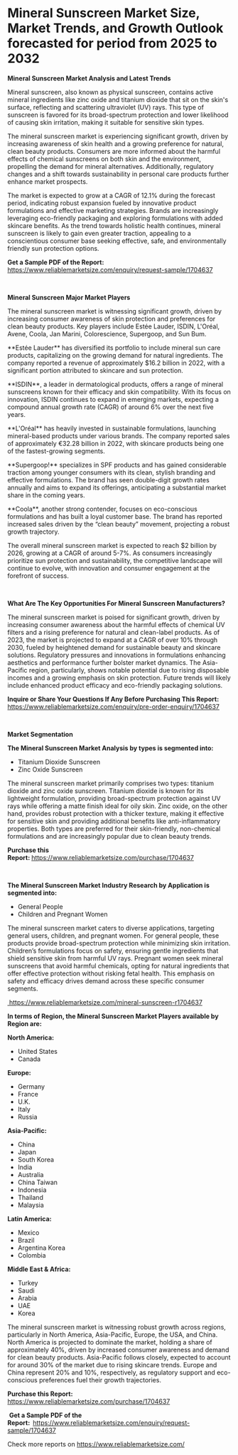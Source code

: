<p><h1>Mineral Sunscreen Market Size, Market Trends, and Growth Outlook forecasted for period from 2025 to 2032</h1></p><p><strong>Mineral Sunscreen Market Analysis and Latest Trends</strong></p>
<p><p>Mineral sunscreen, also known as physical sunscreen, contains active mineral ingredients like zinc oxide and titanium dioxide that sit on the skin's surface, reflecting and scattering ultraviolet (UV) rays. This type of sunscreen is favored for its broad-spectrum protection and lower likelihood of causing skin irritation, making it suitable for sensitive skin types.</p><p>The mineral sunscreen market is experiencing significant growth, driven by increasing awareness of skin health and a growing preference for natural, clean beauty products. Consumers are more informed about the harmful effects of chemical sunscreens on both skin and the environment, propelling the demand for mineral alternatives. Additionally, regulatory changes and a shift towards sustainability in personal care products further enhance market prospects.</p><p>The market is expected to grow at a CAGR of 12.1% during the forecast period, indicating robust expansion fueled by innovative product formulations and effective marketing strategies. Brands are increasingly leveraging eco-friendly packaging and exploring formulations with added skincare benefits. As the trend towards holistic health continues, mineral sunscreen is likely to gain even greater traction, appealing to a conscientious consumer base seeking effective, safe, and environmentally friendly sun protection options.</p></p>
<p><strong>Get a Sample PDF of the Report:&nbsp;</strong> <a href="https://www.reliablemarketsize.com/enquiry/request-sample/1704637?utm_campaign=2625&utm_medium=2&utm_source=Github&utm_content=ia&utm_term=04042025&utm_id=mineral-sunscreen">https://www.reliablemarketsize.com/enquiry/request-sample/1704637</a></p>
<p>&nbsp;</p>
<p><strong>Mineral Sunscreen Major Market Players</strong></p>
<p><p>The mineral sunscreen market is witnessing significant growth, driven by increasing consumer awareness of skin protection and preferences for clean beauty products. Key players include Estée Lauder, ISDIN, L'Oréal, Avene, Coola, Jan Marini, Colorescience, Supergoop, and Sun Bum.</p><p>**Estée Lauder** has diversified its portfolio to include mineral sun care products, capitalizing on the growing demand for natural ingredients. The company reported a revenue of approximately $16.2 billion in 2022, with a significant portion attributed to skincare and sun protection.</p><p>**ISDIN**, a leader in dermatological products, offers a range of mineral sunscreens known for their efficacy and skin compatibility. With its focus on innovation, ISDIN continues to expand in emerging markets, expecting a compound annual growth rate (CAGR) of around 6% over the next five years.</p><p>**L'Oréal** has heavily invested in sustainable formulations, launching mineral-based products under various brands. The company reported sales of approximately €32.28 billion in 2022, with skincare products being one of the fastest-growing segments. </p><p>**Supergoop!** specializes in SPF products and has gained considerable traction among younger consumers with its clean, stylish branding and effective formulations. The brand has seen double-digit growth rates annually and aims to expand its offerings, anticipating a substantial market share in the coming years.</p><p>**Coola**, another strong contender, focuses on eco-conscious formulations and has built a loyal customer base. The brand has reported increased sales driven by the “clean beauty” movement, projecting a robust growth trajectory.</p><p>The overall mineral sunscreen market is expected to reach $2 billion by 2026, growing at a CAGR of around 5-7%. As consumers increasingly prioritize sun protection and sustainability, the competitive landscape will continue to evolve, with innovation and consumer engagement at the forefront of success.</p></p>
<p>&nbsp;</p>
<p><strong>What Are The Key Opportunities For Mineral Sunscreen Manufacturers?</strong></p>
<p><p>The mineral sunscreen market is poised for significant growth, driven by increasing consumer awareness about the harmful effects of chemical UV filters and a rising preference for natural and clean-label products. As of 2023, the market is projected to expand at a CAGR of over 10% through 2030, fueled by heightened demand for sustainable beauty and skincare solutions. Regulatory pressures and innovations in formulations enhancing aesthetics and performance further bolster market dynamics. The Asia-Pacific region, particularly, shows notable potential due to rising disposable incomes and a growing emphasis on skin protection. Future trends will likely include enhanced product efficacy and eco-friendly packaging solutions.</p></p>
<p><strong>Inquire or Share Your Questions If Any Before Purchasing This Report:</strong> <a href="https://www.reliablemarketsize.com/enquiry/pre-order-enquiry/1704637?utm_campaign=2625&utm_medium=2&utm_source=Github&utm_content=ia&utm_term=04042025&utm_id=mineral-sunscreen">https://www.reliablemarketsize.com/enquiry/pre-order-enquiry/1704637</a></p>
<p>&nbsp;</p>
<p><strong>Market Segmentation</strong></p>
<p><strong>The Mineral Sunscreen Market Analysis by types is segmented into:</strong></p>
<p><ul><li>Titanium Dioxide Sunscreen</li><li>Zinc Oxide Sunscreen</li></ul></p>
<p><p>The mineral sunscreen market primarily comprises two types: titanium dioxide and zinc oxide sunscreen. Titanium dioxide is known for its lightweight formulation, providing broad-spectrum protection against UV rays while offering a matte finish ideal for oily skin. Zinc oxide, on the other hand, provides robust protection with a thicker texture, making it effective for sensitive skin and providing additional benefits like anti-inflammatory properties. Both types are preferred for their skin-friendly, non-chemical formulations and are increasingly popular due to clean beauty trends.</p></p>
<p><strong>Purchase this Report:&nbsp;</strong><a href="https://www.reliablemarketsize.com/purchase/1704637?utm_campaign=2625&utm_medium=2&utm_source=Github&utm_content=ia&utm_term=04042025&utm_id=mineral-sunscreen">https://www.reliablemarketsize.com/purchase/1704637</a></p>
<p>&nbsp;</p>
<p><strong>The Mineral Sunscreen Market Industry Research by Application is segmented into:</strong></p>
<p><ul><li>General People</li><li>Children and Pregnant Women</li></ul></p>
<p><p>The mineral sunscreen market caters to diverse applications, targeting general users, children, and pregnant women. For general people, these products provide broad-spectrum protection while minimizing skin irritation. Children’s formulations focus on safety, ensuring gentle ingredients that shield sensitive skin from harmful UV rays. Pregnant women seek mineral sunscreens that avoid harmful chemicals, opting for natural ingredients that offer effective protection without risking fetal health. This emphasis on safety and efficacy drives demand across these specific consumer segments.</p></p>
<p><a href="https://www.reliablemarketsize.com/mineral-sunscreen-r1704637?utm_campaign=2625&utm_medium=2&utm_source=Github&utm_content=ia&utm_term=04042025&utm_id=mineral-sunscreen">&nbsp;https://www.reliablemarketsize.com/mineral-sunscreen-r1704637</a></p>
<p><strong>In terms of Region, the Mineral Sunscreen Market Players available by Region are:</strong></p>
<p>
    <p> <strong> North America: </strong>
        <ul>
            <li>United States</li>
            <li>Canada</li>
        </ul>
        </p> 
    <p> <strong> Europe: </strong>
        <ul>
            <li>Germany</li>
            <li>France</li>
            <li>U.K.</li>
            <li>Italy</li>
            <li>Russia</li>
        </ul>
        </p> 
    <p> <strong> Asia-Pacific: </strong>
        <ul>
            <li>China</li>
            <li>Japan</li>
            <li>South Korea</li>
            <li>India</li>
            <li>Australia</li>
            <li>China Taiwan</li>
            <li>Indonesia</li>
            <li>Thailand</li>
            <li>Malaysia</li>
        </ul>
        </p> 
    <p> <strong> Latin America: </strong>
        <ul>
            <li>Mexico</li>
            <li>Brazil</li>
            <li>Argentina Korea</li>
            <li>Colombia</li>
        </ul>
        </p> 
    <p> <strong> Middle East & Africa: </strong>
        <ul>
            <li>Turkey</li>
            <li>Saudi</li>
            <li>Arabia</li>
            <li>UAE</li>
            <li>Korea</li>
        </ul>
    </p>
    </p>
<p><p>The mineral sunscreen market is witnessing robust growth across regions, particularly in North America, Asia-Pacific, Europe, the USA, and China. North America is projected to dominate the market, holding a share of approximately 40%, driven by increased consumer awareness and demand for clean beauty products. Asia-Pacific follows closely, expected to account for around 30% of the market due to rising skincare trends. Europe and China represent 20% and 10%, respectively, as regulatory support and eco-conscious preferences fuel their growth trajectories.</p></p>
<p><strong>Purchase this Report: </strong><a href="https://www.reliablemarketsize.com/purchase/1704637?utm_campaign=2625&utm_medium=2&utm_source=Github&utm_content=ia&utm_term=04042025&utm_id=mineral-sunscreen">https://www.reliablemarketsize.com/purchase/1704637</a></p>
<p>&nbsp;<strong>Get a Sample PDF of the Report:&nbsp;&nbsp;</strong><a href="https://www.reliablemarketsize.com/enquiry/request-sample/1704637?utm_campaign=2625&utm_medium=2&utm_source=Github&utm_content=ia&utm_term=04042025&utm_id=mineral-sunscreen">https://www.reliablemarketsize.com/enquiry/request-sample/1704637</a></p>
<p><strong></strong></p>
<p>Check more reports on <a href="https://www.reliablemarketsize.com/?utm_campaign=2625&utm_medium=2&utm_source=Github&utm_content=ia&utm_term=04042025&utm_id=mineral-sunscreen">https://www.reliablemarketsize.com/</a></p>